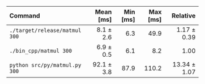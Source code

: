 | Command | Mean [ms] | Min [ms] | Max [ms] | Relative |
|:---|---:|---:|---:|---:|
| `./target/release/matmul 300` | 8.1 ± 2.6 | 6.3 | 49.9 | 1.17 ± 0.39 |
| `./bin_cpp/matmul 300` | 6.9 ± 0.5 | 6.1 | 8.2 | 1.00 |
| `python src/py/matmul.py 300` | 92.1 ± 3.8 | 87.9 | 110.2 | 13.34 ± 1.07 |

